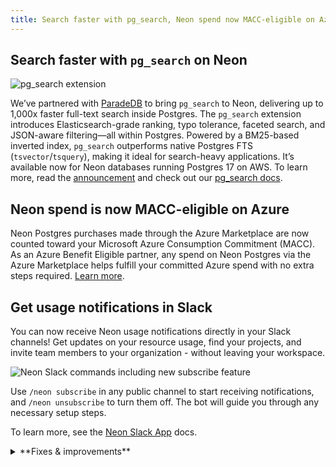 ```yaml
---
title: Search faster with pg_search, Neon spend now MACC-eligible on Azure, and more
---
```


## Search faster with `pg_search` on Neon

![pg_search extension](/docs/relnotes/pg_search.png)

We’ve partnered with [ParadeDB](https://www.paradedb.com/) to bring `pg_search` to Neon, delivering up to 1,000x faster full-text search inside Postgres. The `pg_search` extension introduces Elasticsearch-grade ranking, typo tolerance, faceted search, and JSON-aware filtering—all within Postgres. Powered by a BM25-based inverted index, `pg_search` outperforms native Postgres FTS (`tsvector`/`tsquery`), making it ideal for search-heavy applications. It’s available now for Neon databases running Postgres 17 on AWS. To learn more, read the [announcement](https://neon.tech/blog/pgsearch-on-neon) and check out our [pg_search docs](https://neon.tech/docs/extensions/pg_search).

## Neon spend is now MACC-eligible on Azure 

Neon Postgres purchases made through the Azure Marketplace are now counted toward your Microsoft Azure Consumption Commitment (MACC). As an Azure Benefit Eligible partner, any spend on Neon Postgres via the Azure Marketplace helps fulfill your committed Azure spend with no extra steps required. [Learn more](https://neon.tech/docs/introduction/billing-azure-marketplace#microsoft-azure-consumption-commitment-macc).

## Get usage notifications in Slack

You can now receive Neon usage notifications directly in your Slack channels! Get updates on your resource usage, find your projects, and invite team members to your organization - without leaving your workspace.

![Neon Slack commands including new subscribe feature](/docs/manage/slack_app_overview.png)

Use `/neon subscribe` in any public channel to start receiving notifications, and `/neon unsubscribe` to turn them off. The bot will guide you through any necessary setup steps.

To learn more, see the [Neon Slack App](/docs/manage/slack-app) docs.

<details>

<summary>**Fixes & improvements**</summary>

- **Neon Console**

  - Expanded the database drop-down menu width in the Neon SQL Editor to accommodate longer database names. Previously, longer names were not fully visible due to the narrow menu width.
  - Added an `Unable to fetch projects` message to the Projects page in the Neon Console. Previously, an error page was displayed when the project list couldn't be retrieved.

- **Autoscaling default settings**

    We've updated the default autoscaling settings for **newly created projects on paid Neon plans** to provide a better balance of performance and efficiency:

    | **Neon plan**  | **Minimum compute size** | **Maximum compute size** |
    |---------------|----------------------|-----------------------|
    | Launch        | 1                    | 4                     |
    | Scale         | 1                    | 8                     |
    | Business      | 1                    | 8                     |

    These optimized defaults help ensure projects scale smoothly to meet workload demands while maintaining cost efficiency. This change applies only to newly created projects—existing projects and computes remain unaffected. You can review and adjust your autoscaling settings anytime in your project settings. From your **Project Dashboard**, go to **Settings** > **Compute**.

- **Postgres `effective_cache_size` setting is now optimized for better query plans**

    Previously, Neon didn’t explicitly set the Postgres `effective_cache_size` Postgres parameter, so it defaulted to 4 GiB—often too low for larger compute sizes and autoscaling configurations. We now set this value based on the maximum size of Neon's [Local File Cache (LFC)](/docs/reference/glossary#local-file-cache) for a compute's maximum compute size, which helps the Postgres query planner make better decisions and improves query performance. For information about maximum LFC size per compute size, see the table in [How to size your compute](/docs/manage/endpoints#how-to-size-your-compute).

- **Neon API**

  - Improved performance of the [Compare database schema](/reference/getprojectbranchschemacomparison) endpoint by retrieving schemas in parallel.
  - The `name` field for branches is now limited to 256 characters in the [Create project](https://api-docs.neon.tech/reference/createproject) and [Create branch](https://api-docs.neon.tech/reference/createprojectbranch) endpoints.
  
- **Drizzle Studio update**

    We updated the Drizzle Studio integration that powers the **Tables** page in the Neon Console to version 1.0.18. For the latest improvements and fixes, see the [Neon Drizzle Studio Integration Changelog](https://github.com/neondatabase/neon-drizzle-studio-changelog/blob/main/CHANGELOG.md).

- **Fixes**

  - Resolved an issue where resetting a role password in the Neon Console would result in an "invalid password" error in the **SQL Editor** and on the **Tables** page. 
  - Revised the copy at the bottom of the **Connect to your database** modal for older Neon projects. The copy previously mentioned that passwords are stored, which is only true for Neon projects created after password storage was introduced.

</details>
